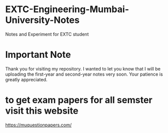 # EXTC-Engineering-Mumbai-University-Notes
Notes and Experiment for EXTC student

# Important Note
Thank you for visiting my repository. I wanted to let you know that I will be uploading the first-year and second-year notes very soon. Your patience is greatly appreciated.

# to get exam papers for all semster visit this website
https://muquestionpapers.com/
